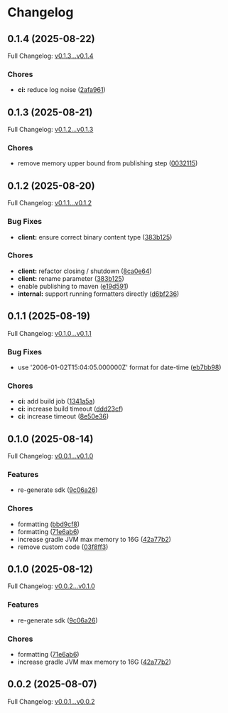 # Changelog

## 0.1.4 (2025-08-22)

Full Changelog: [v0.1.3...v0.1.4](https://github.com/Bluestaq/udl-java-sdk/compare/v0.1.3...v0.1.4)

### Chores

* **ci:** reduce log noise ([2afa961](https://github.com/Bluestaq/udl-java-sdk/commit/2afa9614bd064258f0dc51d0b58769c1f8eb55a8))

## 0.1.3 (2025-08-21)

Full Changelog: [v0.1.2...v0.1.3](https://github.com/Bluestaq/udl-java-sdk/compare/v0.1.2...v0.1.3)

### Chores

* remove memory upper bound from publishing step ([0032115](https://github.com/Bluestaq/udl-java-sdk/commit/00321158671e75fc35827c8d2019762d378c8809))

## 0.1.2 (2025-08-20)

Full Changelog: [v0.1.1...v0.1.2](https://github.com/Bluestaq/udl-java-sdk/compare/v0.1.1...v0.1.2)

### Bug Fixes

* **client:** ensure correct binary content type ([383b125](https://github.com/Bluestaq/udl-java-sdk/commit/383b1252ccfb610eb806e5d80e7b995083a79915))


### Chores

* **client:** refactor closing / shutdown ([8ca0e64](https://github.com/Bluestaq/udl-java-sdk/commit/8ca0e644e090937165a983ddb13fd13269152f15))
* **client:** rename parameter ([383b125](https://github.com/Bluestaq/udl-java-sdk/commit/383b1252ccfb610eb806e5d80e7b995083a79915))
* enable publishing to maven ([e19d591](https://github.com/Bluestaq/udl-java-sdk/commit/e19d5913ee67970de433088b54564b94fd4e54da))
* **internal:** support running formatters directly ([d6bf236](https://github.com/Bluestaq/udl-java-sdk/commit/d6bf23608fb3d645e2bb71e5c4c49bf2fd66bba1))

## 0.1.1 (2025-08-19)

Full Changelog: [v0.1.0...v0.1.1](https://github.com/Bluestaq/udl-java-sdk/compare/v0.1.0...v0.1.1)

### Bug Fixes

* use '2006-01-02T15:04:05.000000Z' format for date-time ([eb7bb98](https://github.com/Bluestaq/udl-java-sdk/commit/eb7bb983e2a00564121024ac184c7867886831fb))


### Chores

* **ci:** add build job ([1341a5a](https://github.com/Bluestaq/udl-java-sdk/commit/1341a5a2b845739121ef0437f6cf8dc0bf8941e0))
* **ci:** increase build timeout ([ddd23cf](https://github.com/Bluestaq/udl-java-sdk/commit/ddd23cfe245bdfe754650c1da1e402f0feddafe0))
* **ci:** increase timeout ([8e50e36](https://github.com/Bluestaq/udl-java-sdk/commit/8e50e36be62137291900f3277c7f0922e39bd064))

## 0.1.0 (2025-08-14)

Full Changelog: [v0.0.1...v0.1.0](https://github.com/Bluestaq/udl-java-sdk/compare/v0.0.1...v0.1.0)

### Features

* re-generate sdk ([9c06a26](https://github.com/Bluestaq/udl-java-sdk/commit/9c06a2685dd01529f132e002db2f69877932bd59))


### Chores

* formatting ([bbd9cf8](https://github.com/Bluestaq/udl-java-sdk/commit/bbd9cf8321dcecf66978294d24e15e63e94d10c7))
* formatting ([71e6ab6](https://github.com/Bluestaq/udl-java-sdk/commit/71e6ab65384c9c2a223158bfe85b2ac142d484ee))
* increase gradle JVM max memory to 16G ([42a77b2](https://github.com/Bluestaq/udl-java-sdk/commit/42a77b2979f25ce577d6e1754b01c328a7225019))
* remove custom code ([03f8ff3](https://github.com/Bluestaq/udl-java-sdk/commit/03f8ff3a05f9b754750756d5969a0c287b81d2af))

## 0.1.0 (2025-08-12)

Full Changelog: [v0.0.2...v0.1.0](https://github.com/Bluestaq/udl-java-sdk/compare/v0.0.2...v0.1.0)

### Features

* re-generate sdk ([9c06a26](https://github.com/Bluestaq/udl-java-sdk/commit/9c06a2685dd01529f132e002db2f69877932bd59))


### Chores

* formatting ([71e6ab6](https://github.com/Bluestaq/udl-java-sdk/commit/71e6ab65384c9c2a223158bfe85b2ac142d484ee))
* increase gradle JVM max memory to 16G ([42a77b2](https://github.com/Bluestaq/udl-java-sdk/commit/42a77b2979f25ce577d6e1754b01c328a7225019))

## 0.0.2 (2025-08-07)

Full Changelog: [v0.0.1...v0.0.2](https://github.com/Bluestaq/udl-java-sdk/compare/v0.0.1...v0.0.2)
